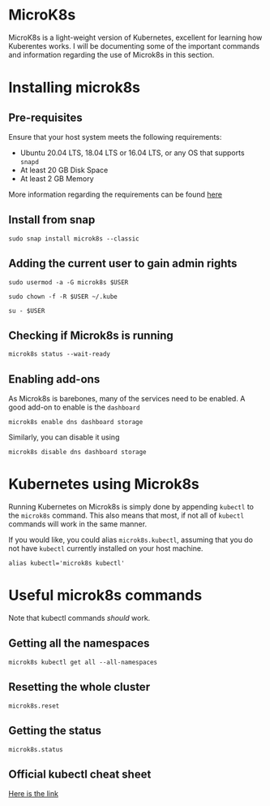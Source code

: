 # MicroK8s

MicroK8s is a light-weight version of Kubernetes, excellent for learning how Kuberentes works. I will be documenting some of the important commands and information regarding the use of Microk8s in this section. 

# Installing microk8s

## Pre-requisites
Ensure that your host system meets the following requirements:

- Ubuntu 20.04 LTS, 18.04 LTS or 16.04 LTS, or any OS that supports `snapd`
- At least 20 GB Disk Space
- At least 2 GB Memory

More information regarding the requirements can be found [here](https://microk8s.io/docs)

## Install from snap
`sudo snap install microk8s --classic`

## Adding the current user to gain admin rights
`sudo usermod -a -G microk8s $USER`

`sudo chown -f -R $USER ~/.kube`

`su - $USER`

## Checking if Microk8s is running
`microk8s status --wait-ready`

## Enabling add-ons 
As Microk8s is barebones, many of the services need to be enabled. A good add-on to enable is the `dashboard`

`microk8s enable dns dashboard storage`

Similarly, you can disable it using

`microk8s disable dns dashboard storage`


# Kubernetes using Microk8s
Running Kubernetes on Microk8s is simply done by appending `kubectl` to the `microk8s` command. This also means that most, if not all of `kubectl` commands will work in the same manner. 

If you would like, you could alias `microk8s.kubectl`, assuming that you do not have `kubectl` currently installed on your host machine. 

` alias kubectl='microk8s kubectl' `

# Useful microk8s commands

Note that kubectl commands *should* work. 

## Getting all the namespaces
`microk8s kubectl get all --all-namespaces`

## Resetting the whole cluster
`microk8s.reset`

## Getting the status 
`microk8s.status`

## Official kubectl cheat sheet

[Here is the link](https://kubernetes.io/docs/reference/kubectl/cheatsheet/)



